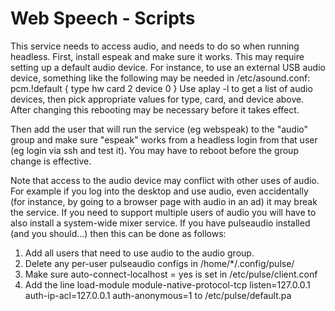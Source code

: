 # Web Speech - Scripts
This service needs to access audio, and needs to do so when running headless.
First, install espeak and make sure it works.  This may require setting up
a default audio device. For instance, to use an external USB audio device,
something like the following may be needed in /etc/asound.conf:
    pcm.!default {
      type hw
      card 2
      device 0
    }
Use aplay -l to get a list of audio devices, then pick appropriate values for type,
card, and device above. After changing this rebooting may be necessary before it
takes effect.

Then add the user that will run the service (eg webspeak) to the "audio" group 
and make sure "espeak" works from a headless login from that user (eg login via
ssh and test it).  You may have to reboot before the group change is effective.

Note that access to the audio device may conflict with other uses of audio.
For example if you log into the desktop and use audio, even accidentally (for 
instance, by going to a browser page with audio in an ad) it may break the service.
If you need to support multiple users of audio you will have to also install
a system-wide mixer service.  If you have pulseaudio installed (and you should...)
then this can be done as follows:
1. Add all users that need to use audio to the audio group.
2. Delete any per-user pulseaudio configs in /home/*/.config/pulse/
3. Make sure 
       auto-connect-localhost = yes
   is set in /etc/pulse/client.conf
4. Add the line
       load-module module-native-protocol-tcp listen=127.0.0.1 auth-ip-acl=127.0.0.1 auth-anonymous=1
   to /etc/pulse/default.pa
